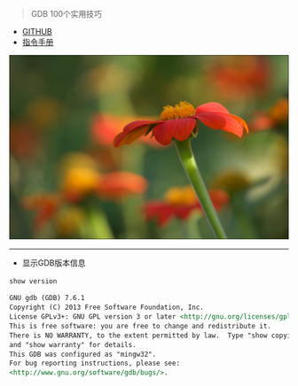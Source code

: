> GDB 100个实用技巧

* [GITHUB](https://github.com/hellogcc/100-gdb-tips)
* [指令手册](https://sourceware.org/gdb/onlinedocs/gdb/)

![](../BAdvanced/Image/banner.PNG)

---

* 显示GDB版本信息

`show version`

```markdown
GNU gdb (GDB) 7.6.1
Copyright (C) 2013 Free Software Foundation, Inc.
License GPLv3+: GNU GPL version 3 or later <http://gnu.org/licenses/gpl.html>
This is free software: you are free to change and redistribute it.
There is NO WARRANTY, to the extent permitted by law.  Type "show copying"   
and "show warranty" for details.
This GDB was configured as "mingw32".
For bug reporting instructions, please see:
<http://www.gnu.org/software/gdb/bugs/>.
```